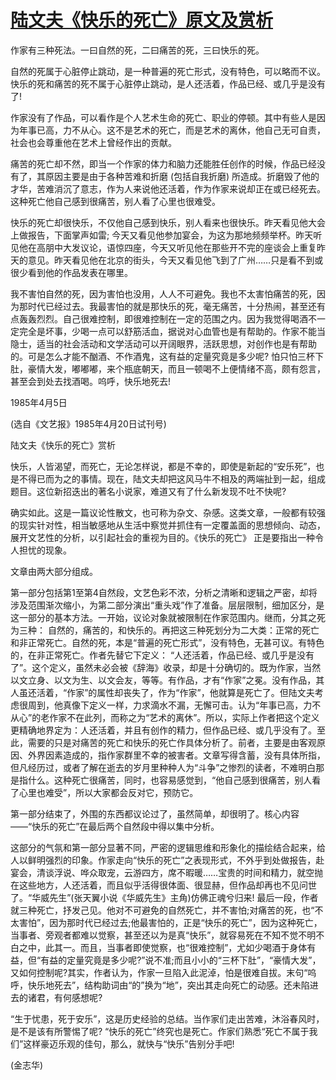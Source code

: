 # [陆文夫《快乐的死亡》原文及赏析](https://www.vrrw.net/wx/9128.html)

作家有三种死法。一曰自然的死，二曰痛苦的死，三曰快乐的死。

自然的死属于心脏停止跳动，是一种普遍的死亡形式，没有特色，可以略而不议。快乐的死和痛苦的死不属于心脏停止跳动，是人还活着，作品已经、或几乎是没有了!

作家没有了作品，可以看作是个人艺术生命的死亡、职业的停顿。其中有些人是因为年事已高，力不从心。这不是艺术的死亡，而是艺术的离休，他自己无可自责，社会也会尊重他在艺术上曾经作出的贡献。



痛苦的死亡却不然，即当一个作家的体力和脑力还能胜任创作的时候，作品已经没有了，其原因主要是由于各种苦难和折磨 (包括自我折磨) 所造成。折磨毁了他的才华，苦难消沉了意志，作为人来说他还活着，作为作家来说却正在或已经死去。这种死亡他自己感到很痛苦，别人看了心里也很难受。

快乐的死亡却很快乐，不仅他自己感到快乐，别人看来也很快乐。昨天看见他大会上做报告，下面掌声如雷; 今天又看见他参加宴会，为这为那地频频举杯。昨天听见他在高朋中大发议论，语惊四座，今天又听见他在那些开不完的座谈会上重复昨天的意见。昨天看见他在北京的街头，今天又看见他飞到了广州……只是看不到或很少看到他的作品发表在哪里。

我不害怕自然的死，因为害怕也没用，人人不可避免。我也不太害怕痛苦的死，因为那时代已经过去。我最害怕的就是那快乐的死，毫无痛苦，十分热闹，甚至还有点轰轰烈烈。自己很难控制，即很难控制在一定的范围之内。因为我觉得喝酒不一定完全是坏事，少喝一点可以舒筋活血，据说对心血管也是有帮助的。作家不能当隐士，适当的社会活动和文学活动可以开阔眼界，活跃思想，对创作也是有帮助的。可是怎么才能不酗酒、不作酒鬼，这有益的定量究竟是多少呢? 怕只怕三杯下肚，豪情大发，嘟嘟嘟，来个瓶底朝天，而且一顿喝不上便情绪不高，颇有怨言，甚至会到处去找酒喝。呜呼，快乐地死去!

1985年4月5日

(选自《文艺报》1985年4月20日试刊号)

陆文夫《快乐的死亡》赏析

快乐，人皆渴望，而死亡，无论怎样说，都是不幸的，即使是新起的“安乐死”，也是不得已而为之的事情。现在，陆文夫却把这风马牛不相及的两端扯到一起，组成题目。这位新招迭出的著名小说家，难道又有了什么新发现不吐不快呢?

确实如此。这是一篇议论性散文，也可称为杂文、杂感。这类文章，一般都有较强的现实针对性，相当敏感地从生活中察觉并抓住有一定覆盖面的思想倾向、动态，展开文艺性的分析，以引起社会的重视为目的。《快乐的死亡》 正是要指出一种令人担忧的现象。

文章由两大部分组成。

第一部分包括第1至第4自然段，文艺色彩不浓，分析之清晰和逻辑之严密，却将涉及范围渐次缩小，为第二部分演出“重头戏”作了准备。层层限制，细加区分，是这一部分的基本方法。一开始，议论对象就被限制在作家范围内。继而，分其之死为三种： 自然的，痛苦的，和快乐的。再把这三种死划分为二大类：正常的死亡和非正常死亡。自然的死，本是“普遍的死亡形式”，没有特色，无甚可议。有特色的，在非正常死亡。作者先替它下定义： “人还活着，作品已经、或几乎是没有了”。这个定义，虽然未必会被《辞海》收录，却是十分确切的。既为作家，当然以文立身、以文为生、以文会友，等等。有作品，才有“作家”之冕。没有作品，其人虽还活着，“作家”的属性却丧失了，作为“作家”，他就算是死亡了。但陆文夫考虑很周到，他真像下定义一样，力求滴水不漏，无懈可击。认为“年事已高，力不从心”的老作家不在此列，而称之为“艺术的离休”。所以，实际上作者把这个定义更精确地界定为：人还活着，并且有创作的精力，但作品已经、或几乎没有了。至此，需要的只是对痛苦的死亡和快乐的死亡作具体分析了。前者，主要是由客观原因、外界因素造成的，指作家群里不幸的被害者。文章写得含蓄，没有具体所指，但凡经历过，或者了解在逝去的岁月里种种人为“斗争”之惨烈的读者，不难明白那是指什么。这种死亡很痛苦，同时，也容易感觉到，“他自己感到很痛苦，别人看了心里也难受”，所以大家都会反对它，预防它。

第一部分结束了，外围的东西都议论过了，虽然简单，却很明了。核心内容——“快乐的死亡”在最后两个自然段中得以集中分析。

这部分的气氛和第一部分显著不同，严密的逻辑思维和形象化的描绘结合起来，给人以鲜明强烈的印象。作家走向“快乐的死亡”之表现形式，不外乎到处做报告，赴宴会，清谈浮说、哗众取宠，云游四方，席不暇暖……宝贵的时间和精力，就空抛在这些地方，人还活着，而且似乎活得很体面、很显赫，但作品却再也不见问世了。“华威先生”(张天翼小说《华威先生》主角)仿佛正魂兮归来! 最后一段，作者就三种死亡，抒发己见。他对不可避免的自然死亡，并不害怕;对痛苦的死，也“不太害怕”，因为那时代已经过去;他最害怕的，正是“快乐的死亡”，因为这种死亡，当事者、旁观者都难以觉察，甚至还以为是真“快乐”，就容易死在不知不觉不明不白之中，此其一。而且，当事者即使觉察，也“很难控制”，尤如少喝酒于身体有益，但“有益的定量究竟是多少呢?”说不准;而且小小的“三杯下肚”，“豪情大发”，又如何控制呢?其实，作者认为，作家一旦陷入此泥淖，怕是很难自拔。末句“呜呼，快乐地死去”，结构助词由“的”换为“地”，突出其走向死亡的动感。还未陷进去的诸君，有何感想呢?

“生于忧患，死于安乐”，这是历史经验的总结。当作家们走出苦难，沐浴春风时，是不是该有所警惕了呢? “快乐的死亡”终究也是死亡。作家们熟悉“死亡不属于我们”这样豪迈乐观的佳句，那么，就快与“快乐”告别分手吧!

(金志华)

